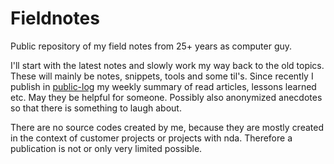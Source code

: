 # Fieldnotes
Public repository of my field notes from 25+ years as computer guy.

I'll start with the latest notes and slowly work my way back to the old topics. These will mainly be notes, snippets, tools and some til's. Since recently I publish in [public-log](https://github.com/vbd/Fieldnotes/tree/main/public-log) my weekly summary of read articles, lessons learned etc. May they be helpful for someone.
Possibly also anonymized anecdotes so that there is something to laugh about.

There are no source codes created by me, because they are mostly created in the context of customer projects or projects with nda. Therefore a publication is not or only very limited possible.


